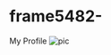 # frame5482-
My Profile
![pic](https://github.com/frame5482/frame5482-/blob/main/Port%20%E0%B8%A3%E0%B8%B9%E0%B8%9B.png)

##

